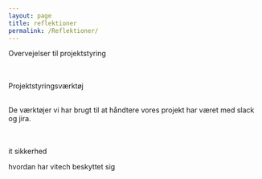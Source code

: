 ```yaml
---
layout: page
title: reflektioner
permalink: /Reflektioner/
--- 
```


Overvejelser til projektstyring

<br /><br />Projektstyringsværktøj<br /><br />

De værktøjer vi har brugt til at håndtere vores projekt har været med slack og jira. 


<br /><br />it sikkerhed

hvordan har vitech beskyttet sig
